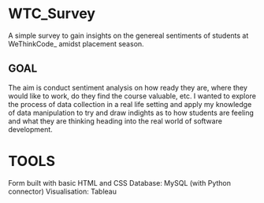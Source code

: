 # WTC_Survey

A simple survey to gain insights on the genereal sentiments of students at WeThinkCode_ amidst
placement season.

## GOAL
The aim is conduct sentiment analysis on how ready they are, where they would like to work, 
do they find the course valuable, etc. I wanted to explore the process of data collection in a real life setting and apply my knowledge of data manipulation to try and draw indights as to how students are feeling and what they are thinking heading into the real world of software development.

# TOOLS
Form built with basic HTML and CSS
Database: MySQL (with Python connector)
Visualisation: Tableau